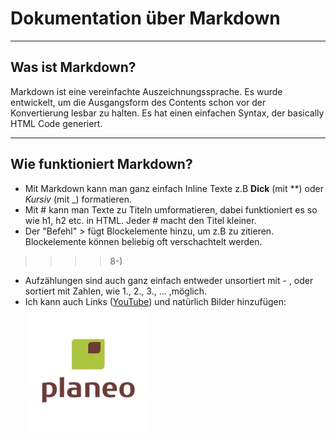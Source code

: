 # Dokumentation über Markdown

- - -

## Was ist Markdown?
 Markdown ist eine vereinfachte Auszeichnungssprache.
 Es wurde entwickelt, um die Ausgangsform des Contents schon
 vor der Konvertierung lesbar zu halten.
 Es hat einen einfachen Syntax, der basically HTML Code generiert.

- - -

## Wie funktioniert Markdown?
- Mit Markdown kann man ganz einfach Inline Texte z.B **Dick** (mit **) oder _Kursiv_ (mit _) formatieren.
- Mit # kann man Texte zu Titeln umformatieren, dabei funktioniert es so wie h1, h2 etc.
 in HTML. Jeder # macht den Titel kleiner.
- Der "Befehl" > fügt Blockelemente hinzu, um z.B zu zitieren.
 Blockelemente können beliebig oft verschachtelt werden.
>>>> 8-)
- Aufzählungen sind auch ganz einfach entweder unsortiert mit - ,
 oder sortiert mit Zahlen, wie 1., 2., 3., ... ,möglich.
- Ich kann auch Links ([YouTube](https://youtube.com))
und natürlich Bilder hinzufügen:\
![Planeo](../imgs/planeo.jpeg)